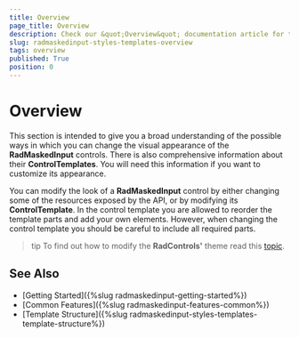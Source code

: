 ```yaml
---
title: Overview
page_title: Overview
description: Check our &quot;Overview&quot; documentation article for the RadMaskedInput WPF control.
slug: radmaskedinput-styles-templates-overview
tags: overview
published: True
position: 0
---
```


# Overview

This section is intended to give you a broad understanding of the possible ways in which you can change the visual appearance of the __RadMaskedInput__ controls. There is also comprehensive information about their __ControlTemplates__. You will need this information if you want to customize its appearance. 

You can modify the look of a __RadMaskedInput__ control by either changing some of the resources exposed by the API, or by modifying its __ControlTemplate__. In the control template you are allowed to reorder the template parts and add your own elements. However, when changing the control template you should be careful to include all required parts.

>tip To find out how to modify the __RadControls'__ theme read this [topic](http://www.telerik.com/help/silverlight/common-styling-apperance-setting-theme.html).        

## See Also
 * [Getting Started]({%slug radmaskedinput-getting-started%})
 * [Common Features]({%slug radmaskedinput-features-common%})
 * [Template Structure]({%slug radmaskedinput-styles-templates-template-structure%})